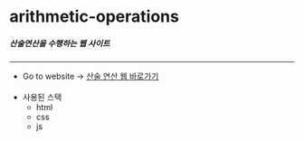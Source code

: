 # arithmetic-operations

##### 산술연산을 수행하는 웹 사이트

---

- Go to website → <a href="https://bear-bear-bear.github.io/arithmetic-operations/">산술 연산 웹 바로가기</a>
  <br/><br/>
- 사용된 스택
  - html
  - css
  - js
